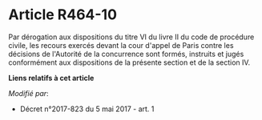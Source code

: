 # Article R464-10

Par dérogation aux dispositions du titre VI du livre II du code de procédure civile, les recours exercés devant la cour
d'appel de Paris contre les décisions de l'Autorité de la concurrence sont formés, instruits et jugés conformément aux
dispositions de la présente section et de la section IV.

**Liens relatifs à cet article**

_Modifié par_:

  - Décret n°2017-823 du 5 mai 2017 - art. 1
